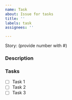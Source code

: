 ```yaml
---
name: Task
about: Issue for tasks
title: ''
labels: task
assignees: ''

---
```


Story: (provide number with #)

### Description

### Tasks

- [ ] Task 1 
- [ ] Task 2
- [ ] Task 3
